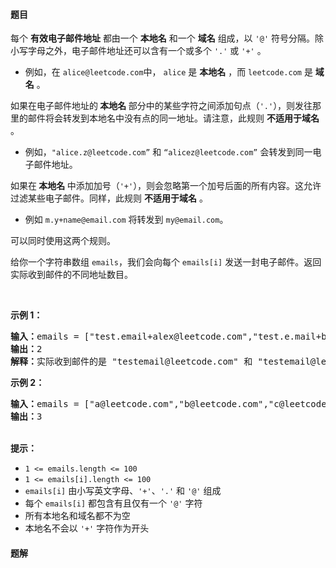 #### 题目
<p>每个 <strong>有效电子邮件地址</strong> 都由一个 <strong>本地名</strong> 和一个 <strong>域名</strong> 组成，以 <code>'@'</code> 符号分隔。除小写字母之外，电子邮件地址还可以含有一个或多个&nbsp;<code>'.'</code> 或 <code>'+'</code> 。</p>

<ul>
	<li>例如，在&nbsp;<code>alice@leetcode.com</code>中，&nbsp;<code>alice</code>&nbsp;是 <strong>本地名</strong> ，而&nbsp;<code>leetcode.com</code>&nbsp;是 <strong>域名</strong> 。</li>
</ul>

<p>如果在电子邮件地址的<strong> 本地名 </strong>部分中的某些字符之间添加句点（<code>'.'</code>），则发往那里的邮件将会转发到本地名中没有点的同一地址。请注意，此规则 <strong>不适用于域名</strong> 。</p>

<ul>
	<li>例如，<code>"alice.z@leetcode.com”</code> 和 <code>“alicez@leetcode.com”</code>&nbsp;会转发到同一电子邮件地址。</li>
</ul>

<p>如果在<strong> 本地名 </strong>中添加加号（<code>'+'</code>），则会忽略第一个加号后面的所有内容。这允许过滤某些电子邮件。同样，此规则 <strong>不适用于域名</strong> 。</p>

<ul>
	<li>例如 <code>m.y+name@email.com</code> 将转发到 <code>my@email.com</code>。</li>
</ul>

<p>可以同时使用这两个规则。</p>

<p>给你一个字符串数组 <code>emails</code>，我们会向每个 <code>emails[i]</code> 发送一封电子邮件。返回实际收到邮件的不同地址数目。</p>

<p>&nbsp;</p>

<p><strong>示例 1：</strong></p>

<pre>
<strong>输入：</strong>emails = ["test.email+alex@leetcode.com","test.e.mail+bob.cathy@leetcode.com","testemail+david@lee.tcode.com"]
<strong>输出：</strong>2
<strong>解释：</strong>实际收到邮件的是 "testemail@leetcode.com" 和 "testemail@lee.tcode.com"。
</pre>

<p><strong>示例 2：</strong></p>

<pre>
<strong>输入：</strong>emails = ["a@leetcode.com","b@leetcode.com","c@leetcode.com"]
<strong>输出：</strong>3
</pre>

<p><br />
<strong>提示：</strong></p>

<ul>
	<li><code>1 &lt;= emails.length &lt;= 100</code></li>
	<li><code>1 &lt;= emails[i].length&nbsp;&lt;= 100</code></li>
	<li><code>emails[i]</code> 由小写英文字母、<code>'+'</code>、<code>'.'</code> 和 <code>'@'</code> 组成</li>
	<li>每个 <code>emails[i]</code> 都包含有且仅有一个 <code>'@'</code> 字符</li>
	<li>所有本地名和域名都不为空</li>
	<li>本地名不会以 <code>'+'</code> 字符作为开头</li>
</ul>


 #### 题解